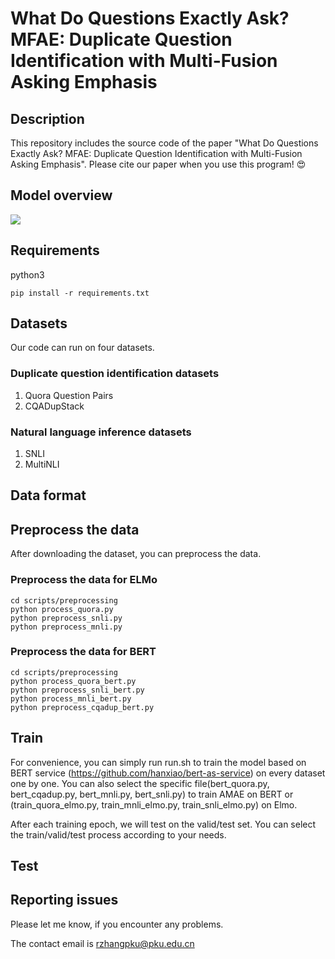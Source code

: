 # What Do Questions Exactly Ask? MFAE: Duplicate Question Identification with Multi-Fusion Asking Emphasis

## Description
This repository includes the source code of the paper "What Do Questions Exactly Ask? MFAE: Duplicate Question Identification with Multi-Fusion Asking Emphasis". Please cite our paper when you use this program! 😍

## Model overview
![](https://i.loli.net/2019/10/16/24uzEvdC8OFkSnX.png)

## Requirements
python3

```
pip install -r requirements.txt
```

## Datasets
Our code can run on four datasets.

### Duplicate question identification datasets
1. Quora Question Pairs
2. CQADupStack

### Natural language inference datasets
1. SNLI
2. MultiNLI

## Data format

## Preprocess the data
After downloading the dataset, you can preprocess the data.

### Preprocess the data for ELMo
```
cd scripts/preprocessing
python process_quora.py
python preprocess_snli.py
python preprocess_mnli.py
```

### Preprocess the data for BERT
```
cd scripts/preprocessing
python process_quora_bert.py
python preprocess_snli_bert.py
python process_mnli_bert.py
python preprocess_cqadup_bert.py
```

## Train
For convenience, you can simply run run.sh to train the model based on BERT service (https://github.com/hanxiao/bert-as-service) on every dataset one by one.
You can also select the specific file(bert_quora.py, bert_cqadup.py,
bert_mnli.py, bert_snli.py) to train AMAE on BERT or (train_quora_elmo.py, train_mnli_elmo.py, train_snli_elmo.py) on Elmo.

After each training epoch, we will test on the valid/test set. You can select the train/valid/test process according to your needs.
## Test

## Reporting issues
Please let me know, if you encounter any problems.

The contact email is rzhangpku@pku.edu.cn


